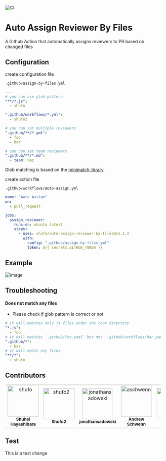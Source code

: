 ![CI](https://github.com/shufo/auto-assign-reviewer-by-assignee/workflows/CI/badge.svg)

# Auto Assign Reviewer By Files

A Github Action that automatically assigns reviewers to PR based on changed files

## Configuration

create configuration file

`.github/assign-by-files.yml`

```yaml
---
# you can use glob pattern
"**/*.js":
  - shufo

".github/workflows/*.yml":
  - shufo2

# you can set multiple reviewers
".github/**/*.yml":
  - foo
  - bar

# you can set team reviewers
".github/**/*.md":
  - team: baz
```

Glob matching is based on the [minimatch library](https://github.com/isaacs/minimatch).

create action file

`.github/workflows/auto-assign.yml`

```yaml
name: "Auto Assign"
on:
  - pull_request

jobs:
  assign_reviewer:
    runs-on: ubuntu-latest
    steps:
      - uses: shufo/auto-assign-reviewer-by-files@v1.1.3
        with:
          config: ".github/assign-by-files.yml"
          token: ${{ secrets.GITHUB_TOKEN }}
```

## Example

![image](https://user-images.githubusercontent.com/1641039/80326369-7ee86f00-8873-11ea-9769-887b083575ad.png)

## Troubleshooting

#### Does not match any files

- Please check if glob pattern is correct or not

```yaml
# it will matches only js files under the root directory
"*.js":
  - foo
# it will matches `.github/foo.yaml` but not `.github/workflows/bar.yaml`
".github/*":
  - bar
# it will match any files
"**/*":
  - shufo
```

## Contributors

<!-- readme: collaborators,contributors -start -->
<table>
<tr>
    <td align="center">
        <a href="https://github.com/shufo">
            <img src="https://avatars.githubusercontent.com/u/1641039?v=4" width="100;" alt="shufo"/>
            <br />
            <sub><b>Shuhei Hayashibara</b></sub>
        </a>
    </td>
    <td align="center">
        <a href="https://github.com/shufo2">
            <img src="https://avatars.githubusercontent.com/u/63141322?v=4" width="100;" alt="shufo2"/>
            <br />
            <sub><b>Shufo2</b></sub>
        </a>
    </td>
    <td align="center">
        <a href="https://github.com/jonathansadowski">
            <img src="https://avatars.githubusercontent.com/u/363749?v=4" width="100;" alt="jonathansadowski"/>
            <br />
            <sub><b>jonathansadowski</b></sub>
        </a>
    </td>
    <td align="center">
        <a href="https://github.com/aschwenn">
            <img src="https://avatars.githubusercontent.com/u/34226036?v=4" width="100;" alt="aschwenn"/>
            <br />
            <sub><b>Andrew Schwenn</b></sub>
        </a>
    </td>
    <td align="center">
        <a href="https://github.com/jsoref">
            <img src="https://avatars.githubusercontent.com/u/2119212?v=4" width="100;" alt="jsoref"/>
            <br />
            <sub><b>Josh Soref</b></sub>
        </a>
    </td>
    <td align="center">
        <a href="https://github.com/kgyrtkirk">
            <img src="https://avatars.githubusercontent.com/u/1902540?v=4" width="100;" alt="kgyrtkirk"/>
            <br />
            <sub><b>Zoltan Haindrich</b></sub>
        </a>
    </td></tr>
</table>
<!-- readme: collaborators,contributors -end -->

## Test

This is a test change
